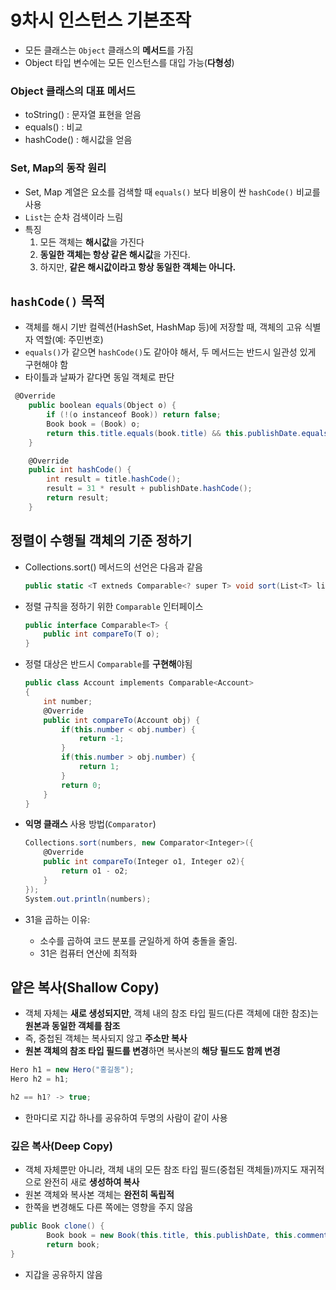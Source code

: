 # 9차시 인스턴스 기본조작

- 모든 클래스는 `Object` 클래스의 **메서드**를 가짐
- Object 타입 변수에는 모든 인스턴스를 대입 가능(**다형성**)

### Object 클래스의 대표 메서드

- toString() : 문자열 표현을 얻음
- equals() : 비교
- hashCode() : 해시값을 얻음

### Set, Map의 동작 원리

- Set, Map 계열은 요소를 검색할 때 `equals()` 보다 비용이 싼 `hashCode()` 비교를 사용
- `List`는 순차 검색이라 느림
- 특징
    1. 모든 객체는 **해시값**을 가진다
    2. **동일한 객체는 항상 같은 해시값**을 가진다.
    3. 하지만, **같은 해시값이라고 항상 동일한 객체는 아니다.**

## `hashCode()` 목적

- 객체를 해시 기반 컬렉션(HashSet, HashMap 등)에 저장할 때, 객체의 고유 식별자 역할(예: 주민번호)
- `equals()`가 같으면 `hashCode()`도 같아야 해서, 두 메서드는 반드시 일관성 있게 구현해야 함
- 타이틀과 날짜가 같다면 동일 객체로 판단

```csharp
 @Override
    public boolean equals(Object o) {
        if (!(o instanceof Book)) return false;
        Book book = (Book) o;
        return this.title.equals(book.title) && this.publishDate.equals(book.publishDate);
    }

    @Override
    public int hashCode() {
        int result = title.hashCode();
        result = 31 * result + publishDate.hashCode();
        return result;
    }
```

## 정렬이 수행될 객체의 기준 정하기

- Collections.sort() 메서드의 선언은 다음과 같음

    ```csharp
    public static <T extneds Comparable<? super T> void sort(List<T> list)
    ```

- 정렬 규칙을 정하기 위한 `Comparable` 인터페이스

    ```csharp
    public interface Comparable<T> {
    	public int compareTo(T o);
    }
    ```

- 정렬 대상은 반드시 `Comparable`를 **구현해**야됨

    ```csharp
    public class Account implements Comparable<Account>
    {
    	int number;
    	@Override
    	public int compareTo(Account obj) {
    		if(this.number < obj.number) {
    			return -1;
    		}
    		if(this.number > obj.number) {
    			return 1;
    		}
    		return 0;
    	}
    }
    ```

- **익명 클래스** 사용 방법(`Comparator`)

    ```csharp
    Collections.sort(numbers, new Comparator<Integer>({
    	@Override
    	public int compareTo(Integer o1, Integer o2){
    		return o1 - o2;
    	}
    });
    System.out.println(numbers);
    ```

- 31을 곱하는 이유:
    - 소수를 곱하여 코드 분포를 균일하게 하여 충돌을 줄임.
    - 31은 컴퓨터 연산에 최적화

## 얕은 복사(**Shallow Copy**)

- 객체 자체는 **새로 생성되지만**, 객체 내의 참조 타입 필드(다른 객체에 대한 참조)는 **원본과 동일한 객체를 참조**
- 즉, 중첩된 객체는 복사되지 않고 **주소만 복사**
- **원본 객체의 참조 타입 필드를 변경**하면 복사본의 **해당 필드도 함께 변경**

```csharp
Hero h1 = new Hero("홍길동");
Hero h2 = h1;

h2 == h1? -> true;
```

- 한마디로 지갑 하나를 공유하여 두명의 사람이 같이 사용

### 깊은 복사(Deep Copy)

- 객체 자체뿐만 아니라, 객체 내의 모든 참조 타입 필드(중첩된 객체들)까지도 재귀적으로 완전히 새로 **생성하여 복사**
- 원본 객체와 복사본 객체는 **완전히 독립적**
- 한쪽을 변경해도 다른 쪽에는 영향을 주지 않음

```csharp
public Book clone() {
        Book book = new Book(this.title, this.publishDate, this.comment);
        return book;
}
```

- 지갑을 공유하지 않음
